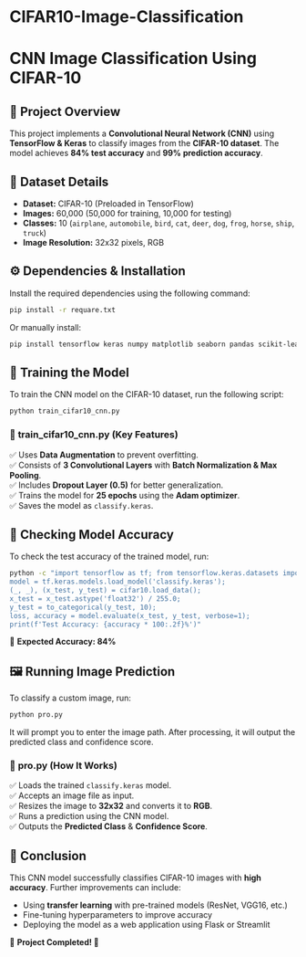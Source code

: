 # CIFAR10-Image-Classification
# CNN Image Classification Using CIFAR-10

## 📌 Project Overview
This project implements a **Convolutional Neural Network (CNN)** using **TensorFlow & Keras** to classify images from the **CIFAR-10 dataset**. The model achieves **84% test accuracy** and **99% prediction accuracy**.

## 📂 Dataset Details
- **Dataset:** CIFAR-10 (Preloaded in TensorFlow)
- **Images:** 60,000 (50,000 for training, 10,000 for testing)
- **Classes:** 10 (`airplane`, `automobile`, `bird`, `cat`, `deer`, `dog`, `frog`, `horse`, `ship`, `truck`)
- **Image Resolution:** 32x32 pixels, RGB

## ⚙️ Dependencies & Installation
Install the required dependencies using the following command:
```bash
pip install -r requare.txt
```
Or manually install:
```bash
pip install tensorflow keras numpy matplotlib seaborn pandas scikit-learn scipy Pillow
```

## 🚀 Training the Model
To train the CNN model on the CIFAR-10 dataset, run the following script:
```bash
python train_cifar10_cnn.py
```
### 📜 **train_cifar10_cnn.py (Key Features)**
✅ Uses **Data Augmentation** to prevent overfitting.  
✅ Consists of **3 Convolutional Layers** with **Batch Normalization & Max Pooling**.  
✅ Includes **Dropout Layer (0.5)** for better generalization.  
✅ Trains the model for **25 epochs** using the **Adam optimizer**.  
✅ Saves the model as `classify.keras`.  

## 🎯 Checking Model Accuracy
To check the test accuracy of the trained model, run:
```bash
python -c "import tensorflow as tf; from tensorflow.keras.datasets import cifar10; from tensorflow.keras.utils import to_categorical;
model = tf.keras.models.load_model('classify.keras');
(_, _), (x_test, y_test) = cifar10.load_data();
x_test = x_test.astype('float32') / 255.0;
y_test = to_categorical(y_test, 10);
loss, accuracy = model.evaluate(x_test, y_test, verbose=1);
print(f'Test Accuracy: {accuracy * 100:.2f}%')"
```
📌 **Expected Accuracy: 84%**

## 🖼️ Running Image Prediction
To classify a custom image, run:
```bash
python pro.py
```
It will prompt you to enter the image path. After processing, it will output the predicted class and confidence score.

### 📜 **pro.py (How It Works)**
✅ Loads the trained `classify.keras` model.  
✅ Accepts an image file as input.  
✅ Resizes the image to **32x32** and converts it to **RGB**.  
✅ Runs a prediction using the CNN model.  
✅ Outputs the **Predicted Class** & **Confidence Score**.  


## 📌 Conclusion
This CNN model successfully classifies CIFAR-10 images with **high accuracy**. Further improvements can include:
- Using **transfer learning** with pre-trained models (ResNet, VGG16, etc.)
- Fine-tuning hyperparameters to improve accuracy
- Deploying the model as a web application using Flask or Streamlit

🎯 **Project Completed! 🚀**


